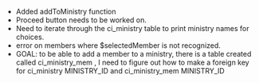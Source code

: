 - Added addToMinistry function
- Proceed button needs to be worked on.
- Need to iterate through the ci_ministry table to print ministry names for choices.
- error on members where $selectedMember is not recognized.
- GOAL: to be able to add a member to a ministry, there is a table created called ci_ministry_mem , I need to figure out how to make a foreign key for
        ci_ministry MINISTRY_ID and ci_ministry_mem MINISTRY_ID
